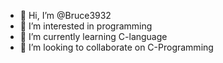 - 👋 Hi, I’m @Bruce3932
- 👀 I’m interested in programming
- 🌱 I’m currently learning C-language
- 💞️ I’m looking to collaborate on C-Programming

<!---
Bruce3932/Bruce3932 is a ✨ special ✨ repository because its `README.md` (this file) appears on your GitHub profile.
You can click the Preview link to take a look at your changes.
--->

